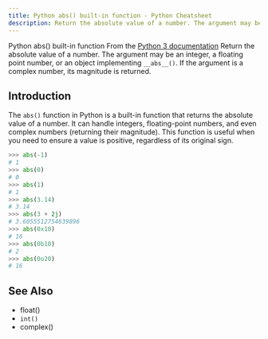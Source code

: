 ```yaml
---
title: Python abs() built-in function - Python Cheatsheet
description: Return the absolute value of a number. The argument may be an integer, a floating point number, or an object implementing __abs__(). If the argument is a complex number, its magnitude is returned.
---
```


<base-title :title="frontmatter.title" :description="frontmatter.description">
Python abs() built-in function
</base-title>

<base-disclaimer>
  <base-disclaimer-title>
    From the <a target="_blank" href="https://docs.python.org/3/library/functions.html#abs">Python 3 documentation</a>
  </base-disclaimer-title>
  <base-disclaimer-content>
    Return the absolute value of a number. The argument may be an integer, a floating point number, or an object implementing <code>__abs__()</code>. If the argument is a complex number, its magnitude is returned.
  </base-disclaimer-content>
</base-disclaimer>

## Introduction

The `abs()` function in Python is a built-in function that returns the absolute value of a number. It can handle integers, floating-point numbers, and even complex numbers (returning their magnitude). This function is useful when you need to ensure a value is positive, regardless of its original sign.

```python
>>> abs(-1)
# 1
>>> abs(0)
# 0
>>> abs(1)
# 1
>>> abs(3.14)
# 3.14
>>> abs(3 + 2j)
# 3.6055512754639896
>>> abs(0x10)
# 16
>>> abs(0b10)
# 2
>>> abs(0o20)
# 16
```

## See Also

- <router-link :to="'/builtin/float'">float()</router-link>
- <router-link :to="'/builtin/int'">`int()`</router-link>
- <router-link :to="'/builtin/complex'">complex()</router-link>

